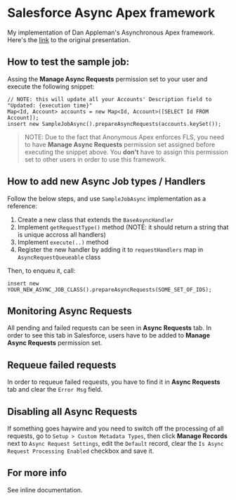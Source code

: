 # Salesforce Async Apex framework

My implementation of Dan Appleman's Asynchronous Apex framework. Here's the [link](https://www.salesforce.com/video/192729/) to the original presentation.

## How to test the sample job:

Assing the **Manage Async Requests** permission set to your user and execute the following snippet: 

```
// NOTE: this will update all your Accounts' Description field to "Updated: {execution time}"
Map<Id, Account> accounts = new Map<Id, Account>([SELECT Id FROM Account]);
insert new SampleJobAsync().prepareAsyncRequests(accounts.keySet());
```

> NOTE: Due to the fact that Anonymous Apex enforces FLS, you need to have **Manage Async Requests** permission set assigned before executing the snippet above. You **don't** have to assign this permission set to other users in order to use this framework.

## How to add new Async Job types / Handlers

Follow the below steps, and use `SampleJobAsync` implementation as a reference:

1. Create a new class that extends the `BaseAsyncHandler`
2. Implement `getRequestType()` method (NOTE: it should return a string that is unique accross all handlers)
3. Implement `execute(..)` method
4. Register the new handler by adding it to `requestHandlers` map in `AsyncRequestQueueable` class

Then, to enqueu it, call:

```
insert new YOUR_NEW_ASYNC_JOB_CLASS().prepareAsyncRequests(SOME_SET_OF_IDS);
```

## Monitoring Async Requests

All pending and failed requests can be seen in **Async Requests** tab. In order to see this tab in Salesforce, users have to be added to **Manage Async Requests** permission set.

## Requeue failed requests

In order to requeue failed requests, you have to find it in **Async Requests** tab and clear the `Error Msg` field.

## Disabling all Async Requests

If something goes haywire and you need to switch off the processing of all requests, go to `Setup > Custom Metadata Types`, then click **Manage Records** next to `Async Request Settings`, edit the `Default` record, clear the `Is Async Request Processing Enabled` checkbox and save it.

## For more info

See inline documentation.
